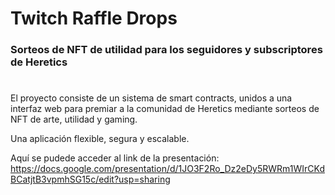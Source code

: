 # Twitch Raffle Drops
### Sorteos de NFT de utilidad para los seguidores y subscriptores de Heretics
#

El proyecto consiste de un sistema de smart contracts, unidos a una interfaz web para premiar a la comunidad de Heretics mediante sorteos de NFT de arte, utilidad y gaming.

Una aplicación flexible, segura y escalable.

Aquí se pudede acceder al link de la presentación: https://docs.google.com/presentation/d/1JO3F2Ro_Dz2eDy5RWRm1WIrCKdBCatjtB3vpmhSG15c/edit?usp=sharing


